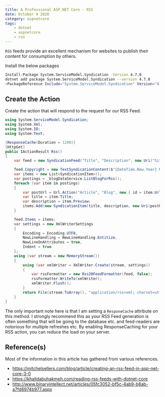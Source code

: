 ```yaml
---
title: A Professional ASP.NET Core - RSS
date: October 9 2020
category: aspnetcore
tags:
    - dotnet
    - aspnetcore
    - rss
---
```


`RSS` feeds provide an excellent mechanism for websites to publish their content for consumption by others.

<!-- more -->

Install the below packages

```bash
Install-Package System.ServiceModel.Syndication -Version 4.7.0
dotnet add package System.ServiceModel.Syndication --version 4.7.0
<PackageReference Include="System.ServiceModel.Syndication" Version="4.7.0" />
```

## Create the Action

Create the action that will respond to the request for our RSS Feed.

```cs
using System.ServiceModel.Syndication;
using System.Xml;
using System.IO;
using System.Text;

[ResponseCache(Duration = 1200)]
[HttpGet]
public IActionResult Rss()
{
    var feed = new SyndicationFeed("Title", "Description", new Uri("SiteUrl"), "RSSUrl", DateTime.Now);

    feed.Copyright = new TextSyndicationContent($"{DateTime.Now.Year} Mitchel Sellers");
    var items = new List<SyndicationItem>();
    var postings = _blogDataService.ListBlogForRss();
    foreach (var item in postings)
    {
        var postUrl = Url.Action("Article", "Blog", new { id = item.UrlSlug }, HttpContext.Request.Scheme);
        var title = item.Title;
        var description = item.Preview;                
        items.Add(new SyndicationItem(title, description, new Uri(postUrl), item.UrlSlug, item.PostDate));
    }

    feed.Items = items;
    var settings = new XmlWriterSettings
    {
        Encoding = Encoding.UTF8,
        NewLineHandling = NewLineHandling.Entitize,
        NewLineOnAttributes = true,
        Indent = true
    };
    using (var stream = new MemoryStream())
    {
        using (var xmlWriter = XmlWriter.Create(stream, settings))
        {
            var rssFormatter = new Rss20FeedFormatter(feed, false);
            rssFormatter.WriteTo(xmlWriter);
            xmlWriter.Flush();
        }
        return File(stream.ToArray(), "application/rss+xml; charset=utf-8");
    }
}
```

The only important note here is that I am setting a `ResponeCache` attribute on this method. I strongly recommend this as your RSS Feed generation is often something that will be going to the database etc. and feed-readers are notorious for multiple refreshes etc. By enabling ResponseCaching for your RSS action, you can reduce the load on your server.

## Reference(s)

Most of the information in this article has gathered from various references.

* https://mitchelsellers.com/blog/article/creating-an-rss-feed-in-asp-net-core-3-0
* https://khalidabuhakmeh.com/reading-rss-feeds-with-dotnet-core
* http://www.binaryintellect.net/articles/05fc3052-bf5c-4ab9-b8ab-a7fd6974b977.aspx
